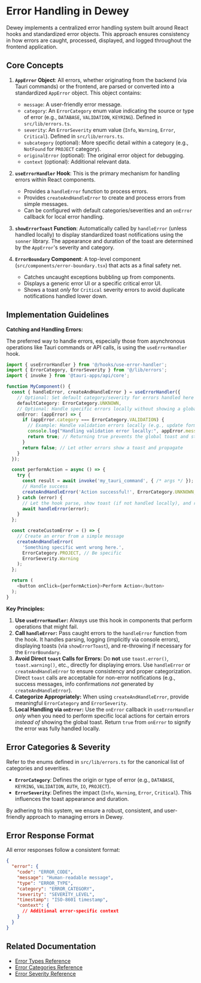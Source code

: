 # Error Handling in Dewey

Dewey implements a centralized error handling system built around React hooks and standardized error objects. This approach ensures consistency in how errors are caught, processed, displayed, and logged throughout the frontend application.

## Core Concepts

1.  **`AppError` Object**: All errors, whether originating from the backend (via Tauri commands) or the frontend, are parsed or converted into a standardized `AppError` object. This object contains:
    *   `message`: A user-friendly error message.
    *   `category`: An `ErrorCategory` enum value indicating the source or type of error (e.g., `DATABASE`, `VALIDATION`, `KEYRING`). Defined in `src/lib/errors.ts`.
    *   `severity`: An `ErrorSeverity` enum value (`Info`, `Warning`, `Error`, `Critical`). Defined in `src/lib/errors.ts`.
    *   `subcategory` (optional): More specific detail within a category (e.g., `NotFound` for `PROJECT` category).
    *   `originalError` (optional): The original error object for debugging.
    *   `context` (optional): Additional relevant data.

2.  **`useErrorHandler` Hook**: This is the primary mechanism for handling errors within React components.
    *   Provides a `handleError` function to process errors.
    *   Provides `createAndHandleError` to create and process errors from simple messages.
    *   Can be configured with default categories/severities and an `onError` callback for local error handling.

3.  **`showErrorToast` Function**: Automatically called by `handleError` (unless handled locally) to display standardized toast notifications using the `sonner` library. The appearance and duration of the toast are determined by the `AppError`'s severity and category.

4.  **`ErrorBoundary` Component**: A top-level component (`src/components/error-boundary.tsx`) that acts as a final safety net.
    *   Catches uncaught exceptions bubbling up from components.
    *   Displays a generic error UI or a specific critical error UI.
    *   Shows a toast *only* for `Critical` severity errors to avoid duplicate notifications handled lower down.

## Implementation Guidelines

**Catching and Handling Errors:**

The preferred way to handle errors, especially those from asynchronous operations like Tauri commands or API calls, is using the `useErrorHandler` hook.

```typescript
import { useErrorHandler } from '@/hooks/use-error-handler';
import { ErrorCategory, ErrorSeverity } from '@/lib/errors';
import { invoke } from '@tauri-apps/api/core';

function MyComponent() {
  const { handleError, createAndHandleError } = useErrorHandler({
    // Optional: Set default category/severity for errors handled here
    defaultCategory: ErrorCategory.UNKNOWN,
    // Optional: Handle specific errors locally without showing a global toast
    onError: (appError) => {
      if (appError.category === ErrorCategory.VALIDATION) {
        // Example: Handle validation errors locally (e.g., update form state)
        console.log("Handling validation error locally:", appError.message);
        return true; // Returning true prevents the global toast and stops propagation
      }
      return false; // Let other errors show a toast and propagate
    }
  });

  const performAction = async () => {
    try {
      const result = await invoke('my_tauri_command', { /* args */ });
      // Handle success
      createAndHandleError('Action successful!', ErrorCategory.UNKNOWN, ErrorSeverity.Info);
    } catch (error) {
      // Let the hook parse, show toast (if not handled locally), and re-throw
      await handleError(error);
    }
  };

  const createCustomError = () => {
    // Create an error from a simple message
    createAndHandleError(
      'Something specific went wrong here.',
      ErrorCategory.PROJECT, // Be specific
      ErrorSeverity.Warning
    );
  };

  return (
    <button onClick={performAction}>Perform Action</button>
  );
}
```

**Key Principles:**

1.  **Use `useErrorHandler`:** Always use this hook in components that perform operations that might fail.
2.  **Call `handleError`:** Pass caught errors to the `handleError` function from the hook. It handles parsing, logging (implicitly via console errors), displaying toasts (via `showErrorToast`), and re-throwing if necessary for the `ErrorBoundary`.
3.  **Avoid Direct `toast` Calls for Errors:** Do **not** use `toast.error()`, `toast.warning()`, etc., directly for displaying errors. Use `handleError` or `createAndHandleError` to ensure consistency and proper categorization. Direct `toast` calls are acceptable for non-error notifications (e.g., success messages, info confirmations *not* generated by `createAndHandleError`).
4.  **Categorize Appropriately:** When using `createAndHandleError`, provide meaningful `ErrorCategory` and `ErrorSeverity`.
5.  **Local Handling via `onError`:** Use the `onError` callback in `useErrorHandler` *only* when you need to perform specific local actions for certain errors *instead of* showing the global toast. Return `true` from `onError` to signify the error was fully handled locally.

## Error Categories & Severity

Refer to the enums defined in `src/lib/errors.ts` for the canonical list of categories and severities.

*   **`ErrorCategory`**: Defines the origin or type of error (e.g., `DATABASE`, `KEYRING`, `VALIDATION`, `AUTH`, `IO`, `PROJECT`).
*   **`ErrorSeverity`**: Defines the impact (`Info`, `Warning`, `Error`, `Critical`). This influences the toast appearance and duration.

By adhering to this system, we ensure a robust, consistent, and user-friendly approach to managing errors in Dewey.

## Error Response Format

All error responses follow a consistent format:

```json
{
  "error": {
    "code": "ERROR_CODE",
    "message": "Human-readable message",
    "type": "ERROR_TYPE",
    "category": "ERROR_CATEGORY",
    "severity": "SEVERITY_LEVEL",
    "timestamp": "ISO-8601 timestamp",
    "context": {
      // Additional error-specific context
    }
  }
}
```

## Related Documentation

- [Error Types Reference](api/error-types.md)
- [Error Categories Reference](api/error-categories.md)
- [Error Severity Reference](api/error-severity.md) 